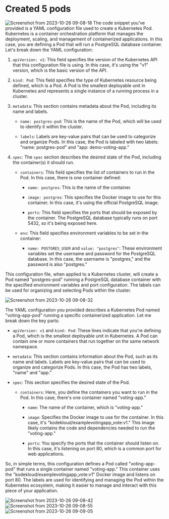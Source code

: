 # Created 5 pods

![Screenshot from 2023-10-26 09-08-18](https://github.com/Althaf-official/KodeKloud_Kubernetes/assets/105126131/7344abdf-2e56-4a8c-a265-7939f9d90735)
The code snippet you've provided is a YAML configuration file used to create a Kubernetes Pod. Kubernetes is a container orchestration platform that manages the deployment, scaling, and management of containerized applications. In this case, you are defining a Pod that will run a PostgreSQL database container. Let's break down the YAML configuration:

1. `apiVersion: v1`: This field specifies the version of the Kubernetes API that this configuration file is using. In this case, it's using the "v1" version, which is the basic version of the API.

2. `kind: Pod`: This field specifies the type of Kubernetes resource being defined, which is a Pod. A Pod is the smallest deployable unit in Kubernetes and represents a single instance of a running process in a cluster.

3. `metadata`: This section contains metadata about the Pod, including its name and labels.

   - `name: postgres-pod`: This is the name of the Pod, which will be used to identify it within the cluster.

   - `labels`: Labels are key-value pairs that can be used to categorize and organize Pods. In this case, the Pod is labeled with two labels: "name: postgres-pod" and "app: demo-voting-app."

4. `spec`: The `spec` section describes the desired state of the Pod, including the container(s) it should run.

   - `containers`: This field specifies the list of containers to run in the Pod. In this case, there is one container defined:

     - `name: postgres`: This is the name of the container.

     - `image: postgres`: This specifies the Docker image to use for this container. In this case, it's using the official PostgreSQL image.

     - `ports`: This field specifies the ports that should be exposed by the container. The PostgreSQL database typically runs on port 5432, so it's being exposed here.

   - `env`: This field specifies environment variables to be set in the container:

     - `name: POSTGRES_USER` and `value: "postgres"`: These environment variables set the username and password for the PostgreSQL database. In this case, the username is "postgres," and the password is also "postgres."

This configuration file, when applied to a Kubernetes cluster, will create a Pod named "postgres-pod" running a PostgreSQL database container with the specified environment variables and port configuration. The labels can be used for organizing and selecting Pods within the cluster.

![Screenshot from 2023-10-26 09-08-32](https://github.com/Althaf-official/KodeKloud_Kubernetes/assets/105126131/c01b2cc6-6903-414a-8571-4792fec0dc4c)

The YAML configuration you provided describes a Kubernetes Pod named "voting-app-pod" running a specific containerized application. Let me break down the key parts:

- `apiVersion: v1` and `kind: Pod`: These lines indicate that you're defining a Pod, which is the smallest deployable unit in Kubernetes. A Pod can contain one or more containers that run together on the same network namespace.

- `metadata`: This section contains information about the Pod, such as its name and labels. Labels are key-value pairs that can be used to organize and categorize Pods. In this case, the Pod has two labels, "name" and "app."

- `spec`: This section specifies the desired state of the Pod.

  - `containers`: Here, you define the containers you want to run in the Pod. In this case, there's one container named "voting-app."

    - `name`: The name of the container, which is "voting-app."

    - `image`: Specifies the Docker image to use for the container. In this case, it's "kodekloud/examplevotingapp_vote:v1." This image likely contains the code and dependencies needed to run the "voting-app."

    - `ports`: You specify the ports that the container should listen on. In this case, it's listening on port 80, which is a common port for web applications.

So, in simple terms, this configuration defines a Pod called "voting-app-pod" that runs a single container named "voting-app." This container uses the "kodekloud/examplevotingapp_vote:v1" Docker image and listens on port 80. The labels are used for identifying and managing the Pod within the Kubernetes ecosystem, making it easier to manage and interact with this piece of your application.


![Screenshot from 2023-10-26 09-08-42](https://github.com/Althaf-official/KodeKloud_Kubernetes/assets/105126131/a3bb4b82-e7c5-4d0c-958a-e5d7a84dfdcd)
![Screenshot from 2023-10-26 09-08-55](https://github.com/Althaf-official/KodeKloud_Kubernetes/assets/105126131/4edf5683-7f3f-46e7-8b15-64213c91b840)
![Screenshot from 2023-10-26 09-09-05](https://github.com/Althaf-official/KodeKloud_Kubernetes/assets/105126131/4810c5d2-7c76-47b4-9c8b-d9b4eb04a3c5)






